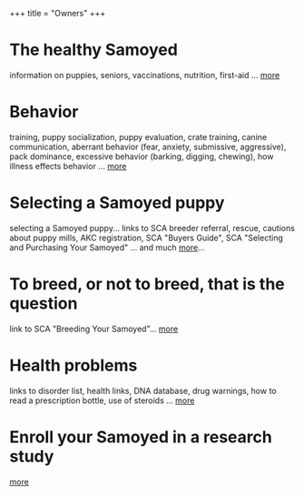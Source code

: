+++
title = "Owners"
+++



# The healthy Samoyed

information on puppies, seniors, vaccinations, nutrition, first-aid ... [more](/owners/the-healthy-samoyed)



# Behavior

training, puppy socialization, puppy evaluation, crate training, canine communication, aberrant behavior (fear, anxiety, submissive, aggressive), pack dominance, excessive behavior (barking, digging, chewing), how illness effects behavior ... [more](/owners/behavior)



# Selecting a Samoyed puppy

selecting a Samoyed puppy...
links to SCA breeder referral, rescue, cautions about puppy mills, AKC registration, SCA "Buyers Guide", SCA "Selecting and Purchasing Your Samoyed" ... and much [more](/owners/selecting-a-samoyed-puppy)...



# To breed, or not to breed, that is the question

link to SCA "Breeding Your Samoyed"... [more](/owners/to-breed-or-not-to-breed)



# Health problems

links to disorder list, health links, DNA database, drug warnings, how to read a prescription bottle, use of steroids ... [more](/owners/health-problems)



# Enroll your Samoyed in a research study

[more](/research)
